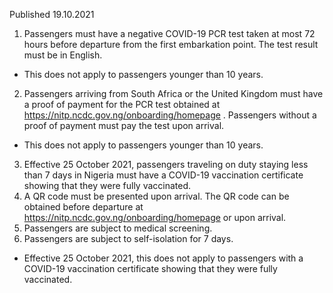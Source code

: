 Published 19.10.2021
1. Passengers must have a negative COVID-19 PCR test taken at most 72 hours before departure from the first embarkation point. The test result must be in English.
- This does not apply to passengers younger than 10 years.
2. Passengers arriving from South Africa or the United Kingdom must have a proof of payment for the PCR test obtained at <a href="https://nitp.ncdc.gov.ng/onboarding/homepage">https://nitp.ncdc.gov.ng/onboarding/homepage</a> . Passengers without a proof of payment must pay the test upon arrival.
- This does not apply to passengers younger than 10 years.
3. Effective 25 October 2021, passengers traveling on duty staying less than 7 days in Nigeria must have a COVID-19 vaccination certificate showing that they were fully vaccinated.
4. A QR code must be presented upon arrival. The QR code can be obtained before departure at <a href="https://nitp.ncdc.gov.ng/onboarding/homepage">https://nitp.ncdc.gov.ng/onboarding/homepage</a> or upon arrival.
5. Passengers are subject to medical screening.
6. Passengers are subject to self-isolation for 7 days.
- Effective 25 October 2021, this does not apply to passengers with a COVID-19 vaccination certificate showing that they were fully vaccinated.